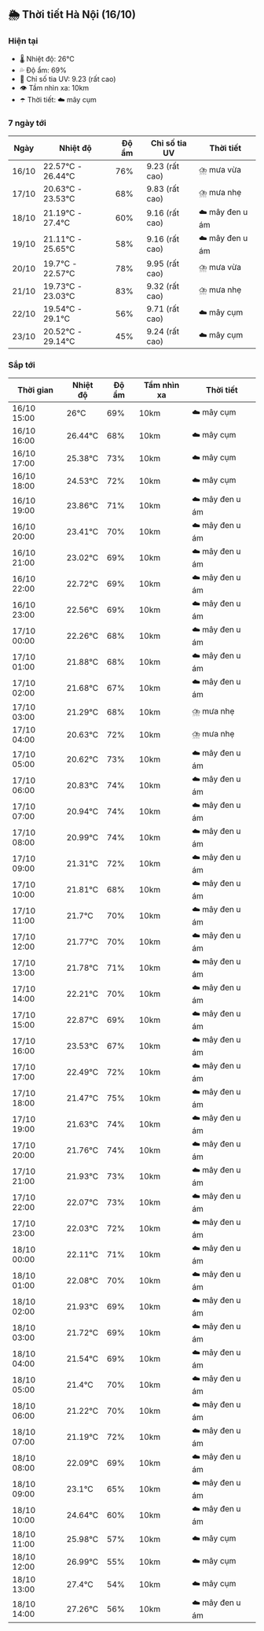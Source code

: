 ## 🌦️ Thời tiết Hà Nội (16/10)

### Hiện tại

- 🌡️ Nhiệt độ: 26℃
- 💦 Độ ẩm: 69%
- 🌟 Chỉ số tia UV: 9.23 (rất cao)
- 👁️ Tầm nhìn xa: 10km
- ☂️ Thời tiết: ☁️ mây cụm

### 7 ngày tới

| Ngày | Nhiệt độ | Độ ẩm | Chỉ số tia UV | Thời tiết |
| --- | --- | --- | --- | --- |
| 16/10 | 22.57℃ - 26.44℃ | 76% | 9.23 (rất cao) | ⛈️ mưa vừa |
| 17/10 | 20.63℃ - 23.53℃ | 68% | 9.83 (rất cao) | ⛈️ mưa nhẹ |
| 18/10 | 21.19℃ - 27.4℃ | 60% | 9.16 (rất cao) | ☁️ mây đen u ám |
| 19/10 | 21.11℃ - 25.65℃ | 58% | 9.16 (rất cao) | ☁️ mây đen u ám |
| 20/10 | 19.7℃ - 22.57℃ | 78% | 9.95 (rất cao) | ⛈️ mưa vừa |
| 21/10 | 19.73℃ - 23.03℃ | 83% | 9.32 (rất cao) | ⛈️ mưa nhẹ |
| 22/10 | 19.54℃ - 29.1℃ | 56% | 9.71 (rất cao) | ☁️ mây cụm |
| 23/10 | 20.52℃ - 29.14℃ | 45% | 9.24 (rất cao) | ☁️ mây cụm |

### Sắp tới

| Thời gian | Nhiệt độ | Độ ẩm | Tầm nhìn xa | Thời tiết |
| --- | --- | --- | --- | --- |
| 16/10 15:00 | 26℃ | 69% | 10km | ☁️ mây cụm |
| 16/10 16:00 | 26.44℃ | 68% | 10km | ☁️ mây cụm |
| 16/10 17:00 | 25.38℃ | 73% | 10km | ☁️ mây cụm |
| 16/10 18:00 | 24.53℃ | 72% | 10km | ☁️ mây cụm |
| 16/10 19:00 | 23.86℃ | 71% | 10km | ☁️ mây đen u ám |
| 16/10 20:00 | 23.41℃ | 70% | 10km | ☁️ mây đen u ám |
| 16/10 21:00 | 23.02℃ | 69% | 10km | ☁️ mây đen u ám |
| 16/10 22:00 | 22.72℃ | 69% | 10km | ☁️ mây đen u ám |
| 16/10 23:00 | 22.56℃ | 69% | 10km | ☁️ mây đen u ám |
| 17/10 00:00 | 22.26℃ | 68% | 10km | ☁️ mây đen u ám |
| 17/10 01:00 | 21.88℃ | 68% | 10km | ☁️ mây đen u ám |
| 17/10 02:00 | 21.68℃ | 67% | 10km | ☁️ mây đen u ám |
| 17/10 03:00 | 21.29℃ | 68% | 10km | ⛈️ mưa nhẹ |
| 17/10 04:00 | 20.63℃ | 72% | 10km | ⛈️ mưa nhẹ |
| 17/10 05:00 | 20.62℃ | 73% | 10km | ☁️ mây đen u ám |
| 17/10 06:00 | 20.83℃ | 74% | 10km | ☁️ mây đen u ám |
| 17/10 07:00 | 20.94℃ | 74% | 10km | ☁️ mây đen u ám |
| 17/10 08:00 | 20.99℃ | 74% | 10km | ☁️ mây đen u ám |
| 17/10 09:00 | 21.31℃ | 72% | 10km | ☁️ mây đen u ám |
| 17/10 10:00 | 21.81℃ | 68% | 10km | ☁️ mây đen u ám |
| 17/10 11:00 | 21.7℃ | 70% | 10km | ☁️ mây đen u ám |
| 17/10 12:00 | 21.77℃ | 70% | 10km | ☁️ mây đen u ám |
| 17/10 13:00 | 21.78℃ | 71% | 10km | ☁️ mây đen u ám |
| 17/10 14:00 | 22.21℃ | 70% | 10km | ☁️ mây đen u ám |
| 17/10 15:00 | 22.87℃ | 69% | 10km | ☁️ mây đen u ám |
| 17/10 16:00 | 23.53℃ | 67% | 10km | ☁️ mây đen u ám |
| 17/10 17:00 | 22.49℃ | 72% | 10km | ☁️ mây đen u ám |
| 17/10 18:00 | 21.47℃ | 75% | 10km | ☁️ mây đen u ám |
| 17/10 19:00 | 21.63℃ | 74% | 10km | ☁️ mây đen u ám |
| 17/10 20:00 | 21.76℃ | 74% | 10km | ☁️ mây đen u ám |
| 17/10 21:00 | 21.93℃ | 73% | 10km | ☁️ mây đen u ám |
| 17/10 22:00 | 22.07℃ | 73% | 10km | ☁️ mây đen u ám |
| 17/10 23:00 | 22.03℃ | 72% | 10km | ☁️ mây đen u ám |
| 18/10 00:00 | 22.11℃ | 71% | 10km | ☁️ mây đen u ám |
| 18/10 01:00 | 22.08℃ | 70% | 10km | ☁️ mây đen u ám |
| 18/10 02:00 | 21.93℃ | 69% | 10km | ☁️ mây đen u ám |
| 18/10 03:00 | 21.72℃ | 69% | 10km | ☁️ mây đen u ám |
| 18/10 04:00 | 21.54℃ | 69% | 10km | ☁️ mây đen u ám |
| 18/10 05:00 | 21.4℃ | 70% | 10km | ☁️ mây đen u ám |
| 18/10 06:00 | 21.22℃ | 70% | 10km | ☁️ mây đen u ám |
| 18/10 07:00 | 21.19℃ | 72% | 10km | ☁️ mây đen u ám |
| 18/10 08:00 | 22.09℃ | 69% | 10km | ☁️ mây đen u ám |
| 18/10 09:00 | 23.1℃ | 65% | 10km | ☁️ mây đen u ám |
| 18/10 10:00 | 24.64℃ | 60% | 10km | ☁️ mây đen u ám |
| 18/10 11:00 | 25.98℃ | 57% | 10km | ☁️ mây cụm |
| 18/10 12:00 | 26.99℃ | 55% | 10km | ☁️ mây cụm |
| 18/10 13:00 | 27.4℃ | 54% | 10km | ☁️ mây cụm |
| 18/10 14:00 | 27.26℃ | 56% | 10km | ☁️ mây đen u ám |
